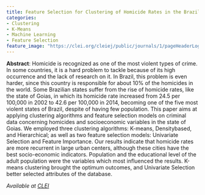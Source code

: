 ```yaml
---
title: Feature Selection for Clustering of Homicide Rates in the Brazilian State of Goias
categories:
- Clustering
- K-Means
- Machine Learning
- Feature Selection
feature_image: "https://clei.org/cleiej/public/journals/1/pageHeaderLogoImage_en_US.png"
---
```


**Abstract**: Homicide is recognized as one of the most violent types of crime. 
In some countries, it is a hard problem to tackle because of its high occurrence and the lack of research on it. 
In Brazil, this problem is even harder, since this country is responsible for about 10% of the homicides in the world. 
Some Brazilian states suffer from the rise of homicide rates, like the state of Goias, in which its homicide rate increased from 24.5 per 100,000 in 2002 to 42.6 per 100,000 in 2014, becoming one of the five most violent states of Brazil, despite of having few population. 
This paper aims at applying clustering algorithms and feature selection models on criminal data concerning homicides and socioeconomic variables in the state of Goias. 
We employed three clustering algorithms: K-means, Densitybased, and Hierarchical; as well as two feature selection models: Univariate Selection and Feature Importance. 
Our results indicate that homicide rates are more recurrent in large urban centers, although these cities have the best socio-economic indicators. 
Population and the educational level of the adult population were the variables which most influenced the results. 
K-means clustering brought the optimum outcomes, and Univariate Selection better selected attributes of the database.

_Available at [CLEI](https://clei.org/cleiej/index.php/cleiej/article/view/446)_
